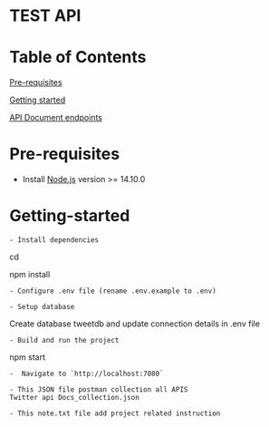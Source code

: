# TEST API

# Table of Contents
[Pre-requisites](#Pre-requisites)

[Getting started](#Getting-started)

[API Document endpoints](#API-endpoints)

# Pre-requisites
- Install [Node.js](https://nodejs.org/en/) version >= 14.10.0

# Getting-started
```
- Install dependencies
```
cd <project-name>

npm install
```
- Configure .env file (rename .env.example to .env)

- Setup database
```
Create database tweetdb and update connection details in .env file
```
- Build and run the project
```
npm start
```
-  Navigate to `http://localhost:7080`

- This JSON file postman collection all APIS
Twitter api Docs_collection.json

- This note.txt file add project related instruction